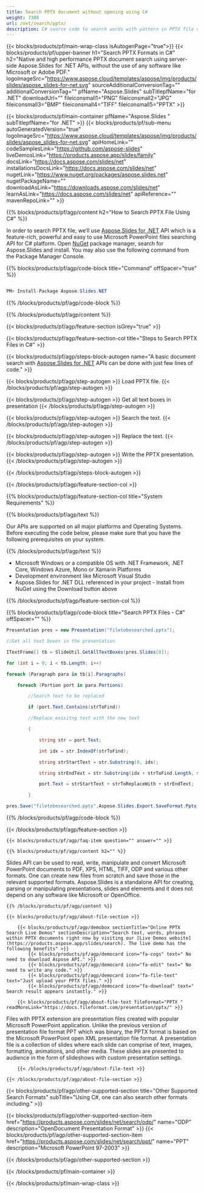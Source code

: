 ```yaml
---
title: Search PPTX document without opening using C# 
weight: 7300
url: /net/search/pptx/ 
description: C# source code to search words with pattern in PPTX file on .NET Framework, .NET Core, Windows Azure, Mono or Xamarin Platforms.
---
```


{{< blocks/products/pf/main-wrap-class isAutogenPage="true">}}
{{< blocks/products/pf/upper-banner h1="Search PPTX Formats in C#" h2="Native and high performance PPTX document search using server-side Aspose.Slides for .NET APIs, without the use of any software like Microsoft or Adobe PDF." logoImageSrc="https://www.aspose.cloud/templates/aspose/img/products/slides/aspose_slides-for-net.svg" sourceAdditionalConversionTag="" additionalConversionTag="" pfName="Aspose.Slides" subTitlepfName="for .NET" downloadUrl="" fileiconsmall1="PNG" fileiconsmall2="JPG" fileiconsmall3="BMP" fileiconsmall4="TIFF" fileiconsmall5="PPTX" >}}

{{< blocks/products/pf/main-container pfName="Aspose.Slides " subTitlepfName="for .NET" >}}
{{< blocks/products/pf/sub-menu autoGeneratedVersion="true" logoImageSrc="https://www.aspose.cloud/templates/aspose/img/products/slides/aspose_slides-for-net.svg" apiHomeLink="" codeSamplesLink="https://github.com/aspose-slides" liveDemosLink="https://products.aspose.app/slides/family" docsLink="https://docs.aspose.com/slides/net" installationsDocsLink="https://docs.aspose.com/slides/net" nugetLink="https://www.nuget.org/packages/aspose.slides.net" nugetPackageName="" downloadAsLink="https://downloads.aspose.com/slides/net" learnAsLink="https://docs.aspose.com/slides/net" apiReference="" mavenRepoLink="" >}}

{{% blocks/products/pf/agp/content h2="How to Search PPTX File Using C#" %}}

 In order to search PPTX file, we’ll use
 [Aspose.Slides for .NET](https://products.aspose.com/slides/net) 
 API which is a feature-rich, powerful and easy to use Microsoft PowerPoint files searching API for C# platform. Open
 [NuGet](https://www.nuget.org/packages/aspose.slides.net) 
 package manager, search for
 Aspose.Slides 
 and install. You may also use the following command from the Package Manager Console.

{{% blocks/products/pf/agp/code-block title="Command" offSpacer="true" %}}

```cs

PM> Install-Package Aspose.Slides.NET

```

{{% /blocks/products/pf/agp/code-block %}}

{{% /blocks/products/pf/agp/content %}}

{{< blocks/products/pf/agp/feature-section isGrey="true" >}}


{{< blocks/products/pf/agp/feature-section-col title="Steps to Search PPTX Files in C#" >}}

{{< blocks/products/pf/agp/steps-block-autogen name="A basic document search with [Aspose.Slides for .NET](https://products.aspose.com/slides/net) APIs can be done with just few lines of code." >}}

{{< blocks/products/pf/agp/step-autogen >}}
Load PPTX file.
{{< /blocks/products/pf/agp/step-autogen >}}

{{< blocks/products/pf/agp/step-autogen >}}
Get all text boxes in presentation
{{< /blocks/products/pf/agp/step-autogen >}}

{{< blocks/products/pf/agp/step-autogen >}}
Search the text.
{{< /blocks/products/pf/agp/step-autogen >}}

{{< blocks/products/pf/agp/step-autogen >}}
Replace the text.
{{< /blocks/products/pf/agp/step-autogen >}}

{{< blocks/products/pf/agp/step-autogen >}}
Write the PPTX presentation.
{{< /blocks/products/pf/agp/step-autogen >}}

{{< /blocks/products/pf/agp/steps-block-autogen >}}

{{< /blocks/products/pf/agp/feature-section-col >}}

{{% blocks/products/pf/agp/feature-section-col title="System Requirements" %}}

{{% blocks/products/pf/agp/text %}}

 Our APIs are supported on all major platforms and Operating Systems. Before executing the code below, please make sure that you have the following prerequisites on your system.

{{% /blocks/products/pf/agp/text %}}

-  Microsoft Windows or a compatible OS with .NET Framework, .NET Core, Windows Azure, Mono or Xamarin Platforms
-  Development environment like Microsoft Visual Studio
-  Aspose.Slides for .NET DLL referenced in your project - Install from NuGet using the Download button above

{{% /blocks/products/pf/agp/feature-section-col %}}

{{% blocks/products/pf/agp/code-block title="Search PPTX Files - C#" offSpacer="" %}}

```cs
Presentation pres = new Presentation("filetobesearched.pptx");

//Get all text boxes in the presentation

ITextFrame[] tb = SlideUtil.GetAllTextBoxes(pres.Slides[0]);

for (int i = 0; i < tb.Length; i++)

foreach (Paragraph para in tb[i].Paragraphs)

    foreach (Portion port in para.Portions)

        //Search text to be replaced

        if (port.Text.Contains(strToFind))

        //Replace exisitng text with the new text

        {

            string str = port.Text;

            int idx = str.IndexOf(strToFind);

            string strStartText = str.Substring(0, idx);

            string strEndText = str.Substring(idx + strToFind.Length, str.Length - 1 - (idx + strToFind.Length - 1));

            port.Text = strStartText + strToReplaceWith + strEndText;

        }

pres.Save("filetobesearched.pptx",Aspose.Slides.Export.SaveFormat.Pptx);  

```

{{% /blocks/products/pf/agp/code-block %}}

{{< /blocks/products/pf/agp/feature-section >}}

    {{< blocks/products/pf/agp/faq-item question="" answer="" >}}
 

<!-- aboutfile Starts -->

    {{% blocks/products/pf/agp/content h2="" %}}

 Slides API can be used to read, write, manipulate and convert Microsoft PowerPoint documents to PDF, XPS, HTML, TIFF, ODP and various other formats. One can create new files from scratch and save those in the relevant supported formats. Aspose.Slides is a standalone API for creating, parsing or manipulating presentations, slides and elements and it does not depend on any software like Microsoft or OpenOffice.  



    {{% /blocks/products/pf/agp/content %}}

    {{< blocks/products/pf/agp/about-file-section >}}

        {{< blocks/products/pf/agp/demobox sectionTitle="Online PPTX Search Live Demos" sectionDescription="Search text, words, phrases within PPTX documents right now by visiting our [Live Demos website](https://products.aspose.app/slides/search). The live demo has the following benefits" >}}
            {{< blocks/products/pf/agp/democard icon="fa-cogs" text=" No need to download Aspose API." >}}
            {{< blocks/products/pf/agp/democard icon="fa-edit" text=" No need to write any code." >}}
            {{< blocks/products/pf/agp/democard icon="fa-file-text" text="Just upload your PPTX files." >}}
            {{< blocks/products/pf/agp/democard icon="fa-download" text=" Search result appears instantly." >}}

        {{< blocks/products/pf/agp/about-file-text fileFormat="PPTX " readMoreLink="https://docs.fileformat.com/presentation/pptx/" >}}
Files with PPTX extension are presentation files created with popular Microsoft PowerPoint application. Unlike the previous version of presentation file format PPT which was binary, the PPTX format is based on the Microsoft PowerPoint open XML presentation file format. A presentation file is a collection of slides where each slide can comprise of text, images, formatting, animations, and other media. These slides are presented to audience in the form of slideshows with custom presentation settings. 

        {{< /blocks/products/pf/agp/about-file-text >}}

    {{< /blocks/products/pf/agp/about-file-section >}}

<!-- aboutfile Ends -->

{{< blocks/products/pf/agp/other-supported-section title="Other Supported Search Formats" subTitle="Using C#, one can also search other formats including." >}}

{{< blocks/products/pf/agp/other-supported-section-item href="https://products.aspose.com/slides/net/search/odp/" name="ODP" description="OpenDocument Presentation Format" >}}
{{< blocks/products/pf/agp/other-supported-section-item href="https://products.aspose.com/slides/net/search/ppt/" name="PPT" description="Microsoft PowerPoint 97-2003" >}}

{{< /blocks/products/pf/agp/other-supported-section >}}

{{< /blocks/products/pf/main-container >}}
    
{{< /blocks/products/pf/main-wrap-class >}}